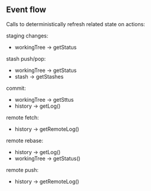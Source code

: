## Event flow ##

Calls to deterministically refresh related state on actions:

staging changes:

* workingTree -> getStatus

stash push/pop:

* workingTree -> getStatus
* stash -> getStashes

commit:

* workingTree -> getSttus
* history -> getLog()

remote fetch:

* history -> getRemoteLog()

remote rebase:

* history -> getLog()
* workingTree -> getStatus()

remote push:

* history -> getRemoteLog()

